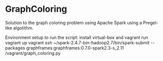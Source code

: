 # GraphColoring

Solution to the graph coloring problem using Apache Spark using a Pregel-like algotithm. 

Environment setup to run the script: 
install virtual-box and vagrant
run vagrant up 
vagrant ssh
~/spark-2.4.7-bin-hadoop2.7/bin/spark-submit --packages graphframes:graphframes:0.7.0-spark2.3-s_2.11  /vagrant/graph_coloring.py

